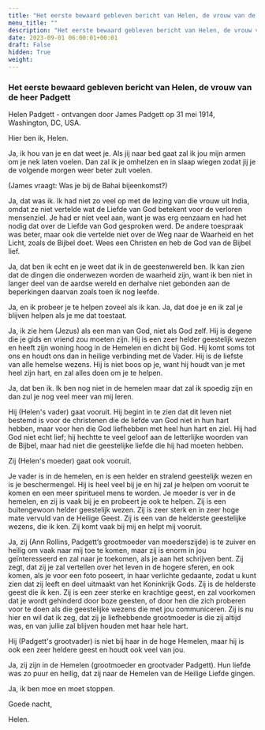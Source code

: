 ```yaml
---
title: "Het eerste bewaard gebleven bericht van Helen, de vrouw van de heer Padgett"
menu_title: ""
description: "Het eerste bewaard gebleven bericht van Helen, de vrouw van de heer Padgett"
date: 2023-09-01 06:00:01+00:01
draft: False
hidden: True
weight:
---
```

### Het eerste bewaard gebleven bericht van Helen, de vrouw van de heer Padgett

Helen Padgett - ontvangen door James Padgett op 31 mei 1914, Washington, DC, USA.

Hier ben ik, Helen.

Ja, ik hou van je en dat weet je. Als jij naar bed gaat zal ik jou mijn armen om je nek laten voelen. Dan zal ik je omhelzen en in slaap wiegen zodat jij je de volgende morgen weer beter zult voelen.  

(James vraagt: Was je bij de Bahai bijeenkomst?)

Ja, dat was ik. Ik had niet zo veel op met de lezing van die vrouw uit India, omdat ze niet vertelde wat de Liefde van God betekent voor de verloren mensenziel. Je had er niet veel aan, want je was erg eenzaam en had het nodig dat over de Liefde van God gesproken werd. De andere toespraak was beter, maar ook die vertelde niet over de Weg naar de Waarheid en het Licht, zoals de Bijbel doet. Wees een Christen en heb de God van de Bijbel lief.  

Ja, dat ben ik echt en je weet dat ik in de geestenwereld ben. Ik kan zien dat de dingen die onderwezen worden de waarheid zijn, want ik ben niet in langer deel van de aardse wereld en derhalve niet gebonden aan de beperkingen daarvan zoals toen ik nog leefde.  

Ja, en ik probeer je te helpen zoveel als ik kan. Ja, dat doe je en ik zal je blijven helpen als je me dat toestaat.  

Ja, ik zie hem (Jezus) als een man van God, niet als God zelf. Hij is degene die je gids en vriend zou moeten zijn. Hij is een zeer helder geestelijk wezen en heeft zijn woning hoog in de Hemelen en dicht bij God. Hij komt soms tot ons en houdt ons dan in heilige verbinding met de Vader. Hij is de liefste van alle hemelse wezens. Hij is niet boos op je, want hij houdt van je met heel zijn hart, en zal alles doen om je te helpen.  

Ja, dat ben ik. Ik ben nog niet in de hemelen maar dat zal ik spoedig zijn en dan zul je nog veel meer van mij leren.  

Hij (Helen's vader) gaat vooruit. Hij begint in te zien dat dit leven niet bestemd is voor de christenen die de liefde van God niet in hun hart hebben, maar voor hen die God liefhebben met heel hun hart en ziel. Hij had God niet echt lief; hij hechtte te veel geloof aan de letterlijke woorden van de Bijbel, maar had niet die geestelijke liefde die hij had moeten hebben.  

Zij (Helen's moeder) gaat ook vooruit.  

Je vader is in de hemelen, en is een helder en stralend geestelijk wezen en is je beschermengel. Hij is heel veel bij je en hij zal je helpen om vooruit te komen en een meer spiritueel mens te worden. Je moeder is ver in de hemelen, en zij is vaak bij je en probeert je ook te helpen. Zij is een buitengewoon helder geestelijk wezen. Zij is zeer sterk en in zeer hoge mate vervuld van de Heilige Geest. Zij is een van de helderste geestelijke wezens, die ik ken. Zij komt vaak bij mij en helpt mij vooruit.  

Ja, zij (Ann Rollins, Padgett’s grootmoeder van moederszijde) is te zuiver en heilig om vaak naar mij toe te komen, maar zij is enorm in jou geïnteresseerd en zal naar je toekomen, als je aan het schrijven bent. Zij zegt, dat zij je zal vertellen over het leven in de hogere sferen, en ook komen, als je voor een foto poseert, in haar verlichte gedaante, zodat u kunt zien dat zij leeft en deel uitmaakt van het Koninkrijk Gods. Zij is de helderste geest die ik ken. Zij is een zeer sterke en krachtige geest, en zal voorkomen dat je wordt gehinderd door boze geesten, of door hen die zich proberen voor te doen als die geestelijke wezens die met jou communiceren. Zij is nu hier en wil dat ik zeg, dat zij je liefhebbende grootmoeder is die zij altijd was, en van jullie zal blijven houden met haar hele hart.  

Hij (Padgett's grootvader) is niet bij haar in de hoge Hemelen, maar hij is ook een zeer heldere geest en houdt ook veel van jou.  

Ja, zij zijn in de Hemelen (grootmoeder en grootvader Padgett). Hun liefde was zo puur en heilig, dat zij naar de Hemelen van de Heilige Liefde gingen.  

Ja, ik ben moe en moet stoppen.  

Goede nacht,  

Helen.
